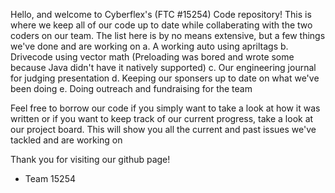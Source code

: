 Hello, and welcome to Cyberflex's (FTC #15254) Code repository! This is where we keep all of our code up to date while collaberating with the two coders on our team.
The list here is by no means extensive, but a few things we've done and are working on
    a. A working auto using apriltags
    b. Drivecode using vector math (Preloading was bored and wrote some because Java didn't have it natively supported)
    c. Our engineering journal for judging presentation
    d. Keeping our sponsers up to date on what we've been doing
    e. Doing outreach and fundraising for the team

Feel free to borrow our code if you simply want to take a look at how it was written or if you want to keep track of our current progress, take a look at our project board. This will show you all the current and past issues we've tackled and are working on

Thank you for visiting our github page!

- Team 15254
